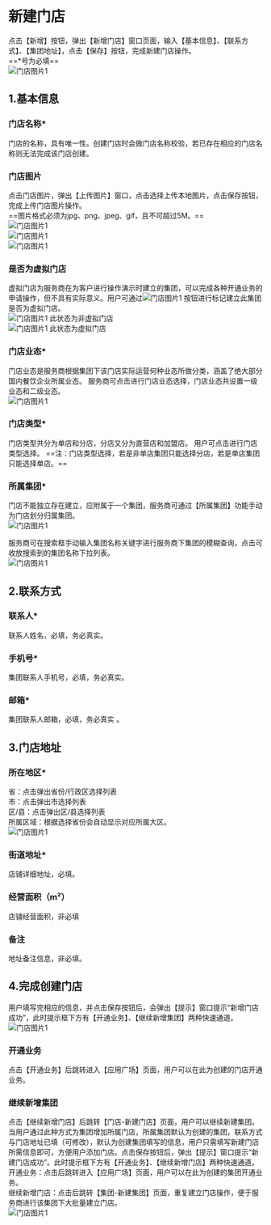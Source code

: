 # 新建门店
点击【新增】按钮，弹出【新增门店】窗口页面，输入【基本信息】、【联系方式】、【集团地址】，点击【保存】按钮，完成新建门店操作。  
==*号为必填==  
![门店图片1](picture\\门店\\图片1.png)
## 1.基本信息
### 门店名称*
门店的名称，具有唯一性。创建门店时会做门店名称校验，若已存在相应的门店名称则无法完成该门店创建。
### 门店图片
点击门店图片，弹出【上传图片】窗口，点击选择上传本地图片，点击保存按钮，完成上传门店图片操作。  
==图片格式必须为jpg、png、jpeg、gif，且不可超过5M。==  
![门店图片1](picture\\门店\\图片4.png)  
![门店图片1](picture\\门店\\图片5.png)  
![门店图片1](picture\\门店\\图片3.png)  

### 是否为虚拟门店
虚拟门店为服务商在为客户进行操作演示时建立的集团，可以完成各种开通业务的申请操作，但不具有实际意义。用户可通过![门店图片1](picture\\门店\\图片6.png)  按钮进行标记建立此集团是否为虚拟门店。  
![门店图片1](picture\\门店\\图片7.png)  此状态为非虚拟门店  
![门店图片1](picture\\门店\\图片8.png)  此状态为虚拟门店  
### 门店业态*
门店业态是服务商根据集团下该门店实际运营何种业态所做分类，涵盖了绝大部分国内餐饮企业所属业态。
服务商可点击进行门店业态选择，门店业态共设置一级业态和二级业态。  
![门店图片1](picture\\门店\\图片9.png)  
### 门店类型*
门店类型共分为单店和分店，分店又分为直营店和加盟店。
用户可点击进行门店类型选择。
==注：门店类型选择，若是非单店集团只能选择分店，若是单店集团只能选择单店。==
### 所属集团*
门店不能独立存在建立，应附属于一个集团，服务商可通过【所属集团】功能手动为门店划分归属集团。  
![门店图片1](picture\\门店\\图片10.png)  

服务商可在搜索框手动输入集团名称关键字进行服务商下集团的模糊查询，点击可收放搜索到的集团名称下拉列表。   
![门店图片1](picture\\门店\\图片11.png)  
## 2.联系方式
### 联系人*
联系人姓名，必填，务必真实。
### 手机号*
集团联系人手机号，必填，务必真实。
### 邮箱*
集团联系人邮箱，必填，务必真实 。
## 3.门店地址
### 所在地区*
省：点击弹出省份/行政区选择列表  
市：点击弹出市选择列表  
区/县：点击弹出区/县选择列表  
所属区域：根据选择省份会自动显示对应所属大区。    
![门店图片1](picture\\门店\\图片12.png)  
### 街道地址*
店铺详细地址，必填。
### 经营面积（m²）
店铺经营面积，非必填
### 备注
地址备注信息，非必填。
## 4.完成创建门店
用户填写完相应的信息，并点击保存按钮后，会弹出【提示】窗口提示“新增门店成功”，此时提示框下方有【开通业务】、【继续新增集团】两种快速通道。  
![门店图片1](picture\\门店\\图片13.png)  
### 开通业务
点击【开通业务】后跳转进入【应用广场】页面，用户可以在此为创建的门店开通业务。
### 继续新增集团
点击【继续新增门店】后跳转【门店-新建门店】页面，用户可以继续新建集团。  
当用户通过此种方式为集团增加所属门店，所属集团默认为创建的集团，联系方式与门店地址已填（可修改），默认为创建集团填写的信息，用户只需填写新建门店所需信息即可，方便用户添加门店。点击保存按钮后，弹出【提示】窗口提示“新建门店成功”。此时提示框下方有【开通业务】、【继续新增门店】两种快速通道。  
开通业务：点击后跳转进入【应用广场】页面，用户可以在此为创建的集团开通业务。  
继续新增门店：点击后跳转【集团-新建集团】页面，重复建立门店操作，便于服务商进行该集团下大批量建立门店。  
![门店图片1](picture\\门店\\图片14.png)  